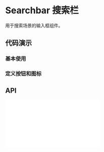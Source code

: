 # Searchbar 搜索栏

用于搜索场景的输入框组件。

## 代码演示

### 基本使用

<code src="../../packages/wonder-ui/src/Searchbar/demo/demo1.tsx"></code>

### 定义按钮和图标

<code src="../../packages/wonder-ui/src/Searchbar/demo/demo2.tsx"></code>



## API

<embed src="../../packages/wonder-ui/src/Searchbar/index.md"></embed>

